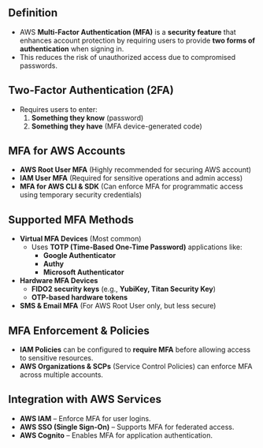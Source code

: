 ## **Definition**

- AWS **Multi-Factor Authentication (MFA)** is a **security feature** that enhances account protection by requiring users to provide **two forms of authentication** when signing in. 
- This reduces the risk of unauthorized access due to compromised passwords.

## **Two-Factor Authentication (2FA)**

- Requires users to enter:
    1. **Something they know** (password)
    2. **Something they have** (MFA device-generated code)

## **MFA for AWS Accounts**

- **AWS Root User MFA** (Highly recommended for securing AWS account)
- **IAM User MFA** (Required for sensitive operations and admin access)
- **MFA for AWS CLI & SDK** (Can enforce MFA for programmatic access using temporary security credentials)

## **Supported MFA Methods**

- **Virtual MFA Devices** (Most common)
    - Uses **TOTP (Time-Based One-Time Password)** applications like:
        - **Google Authenticator**
        - **Authy**
        - **Microsoft Authenticator**
- **Hardware MFA Devices**
    - **FIDO2 security keys** (e.g., **YubiKey, Titan Security Key**)
    - **OTP-based hardware tokens**
- **SMS & Email MFA** (For AWS Root User only, but less secure)

## **MFA Enforcement & Policies**

- **IAM Policies** can be configured to **require MFA** before allowing access to sensitive resources.
- **AWS Organizations & SCPs** (Service Control Policies) can enforce MFA across multiple accounts.

## **Integration with AWS Services**

- **AWS IAM** – Enforce MFA for user logins.
- **AWS SSO (Single Sign-On)** – Supports MFA for federated access.
- **AWS Cognito** – Enables MFA for application authentication.
